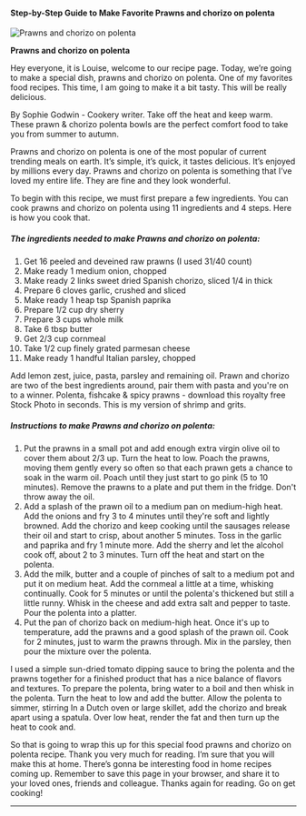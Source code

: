             

#### Step-by-Step Guide to Make Favorite Prawns and chorizo on polenta

![Prawns and chorizo on polenta](https://img-global.cpcdn.com/recipes/572d745cd0185ae6/751x532cq70/prawns-and-chorizo-on-polenta-recipe-main-photo.jpg)

**Prawns and chorizo on polenta**

Hey everyone, it is Louise, welcome to our recipe page. Today, we’re going to make a special dish, prawns and chorizo on polenta. One of my favorites food recipes. This time, I am going to make it a bit tasty. This will be really delicious.

By Sophie Godwin - Cookery writer. Take off the heat and keep warm. These prawn & chorizo polenta bowls are the perfect comfort food to take you from summer to autumn.

Prawns and chorizo on polenta is one of the most popular of current trending meals on earth. It’s simple, it’s quick, it tastes delicious. It’s enjoyed by millions every day. Prawns and chorizo on polenta is something that I’ve loved my entire life. They are fine and they look wonderful.

To begin with this recipe, we must first prepare a few ingredients. You can cook prawns and chorizo on polenta using 11 ingredients and 4 steps. Here is how you cook that.

##### The ingredients needed to make Prawns and chorizo on polenta:

1.  Get 16 peeled and deveined raw prawns (I used 31/40 count)
2.  Make ready 1 medium onion, chopped
3.  Make ready 2 links sweet dried Spanish chorizo, sliced 1/4 in thick
4.  Prepare 6 cloves garlic, crushed and sliced
5.  Make ready 1 heap tsp Spanish paprika
6.  Prepare 1/2 cup dry sherry
7.  Prepare 3 cups whole milk
8.  Take 6 tbsp butter
9.  Get 2/3 cup cornmeal
10.  Take 1/2 cup finely grated parmesan cheese
11.  Make ready 1 handful Italian parsley, chopped

Add lemon zest, juice, pasta, parsley and remaining oil. Prawn and chorizo are two of the best ingredients around, pair them with pasta and you're on to a winner. Polenta, fishcake & spicy prawns - download this royalty free Stock Photo in seconds. This is my version of shrimp and grits.

##### Instructions to make Prawns and chorizo on polenta:

1.  Put the prawns in a small pot and add enough extra virgin olive oil to cover them about 2/3 up. Turn the heat to low. Poach the prawns, moving them gently every so often so that each prawn gets a chance to soak in the warm oil. Poach until they just start to go pink (5 to 10 minutes). Remove the prawns to a plate and put them in the fridge. Don't throw away the oil.
2.  Add a splash of the prawn oil to a medium pan on medium-high heat. Add the onions and fry 3 to 4 minutes until they're soft and lightly browned. Add the chorizo and keep cooking until the sausages release their oil and start to crisp, about another 5 minutes. Toss in the garlic and paprika and fry 1 minute more. Add the sherry and let the alcohol cook off, about 2 to 3 minutes. Turn off the heat and start on the polenta.
3.  Add the milk, butter and a couple of pinches of salt to a medium pot and put it on medium heat. Add the cornmeal a little at a time, whisking continually. Cook for 5 minutes or until the polenta's thickened but still a little runny. Whisk in the cheese and add extra salt and pepper to taste. Pour the polenta into a platter.
4.  Put the pan of chorizo back on medium-high heat. Once it's up to temperature, add the prawns and a good splash of the prawn oil. Cook for 2 minutes, just to warm the prawns through. Mix in the parsley, then pour the mixture over the polenta.

I used a simple sun-dried tomato dipping sauce to bring the polenta and the prawns together for a finished product that has a nice balance of flavors and textures. To prepare the polenta, bring water to a boil and then whisk in the polenta. Turn the heat to low and add the butter. Allow the polenta to simmer, stirring In a Dutch oven or large skillet, add the chorizo and break apart using a spatula. Over low heat, render the fat and then turn up the heat to cook and.

So that is going to wrap this up for this special food prawns and chorizo on polenta recipe. Thank you very much for reading. I’m sure that you will make this at home. There’s gonna be interesting food in home recipes coming up. Remember to save this page in your browser, and share it to your loved ones, friends and colleague. Thanks again for reading. Go on get cooking!

* * *